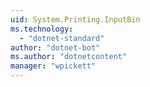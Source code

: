 ```yaml
---
uid: System.Printing.InputBin
ms.technology: 
  - "dotnet-standard"
author: "dotnet-bot"
ms.author: "dotnetcontent"
manager: "wpickett"
---
```

